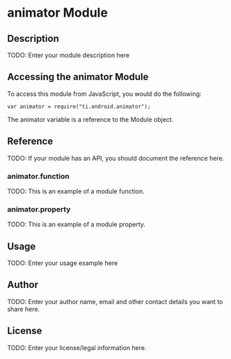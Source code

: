 # animator Module

## Description

TODO: Enter your module description here

## Accessing the animator Module

To access this module from JavaScript, you would do the following:

    var animator = require("ti.android.animator");

The animator variable is a reference to the Module object.

## Reference

TODO: If your module has an API, you should document
the reference here.

### animator.function

TODO: This is an example of a module function.

### animator.property

TODO: This is an example of a module property.

## Usage

TODO: Enter your usage example here

## Author

TODO: Enter your author name, email and other contact
details you want to share here.

## License

TODO: Enter your license/legal information here.
